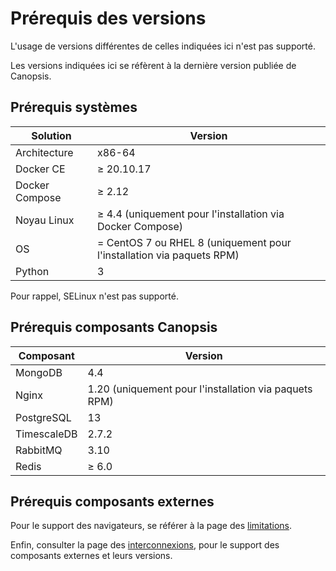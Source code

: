# Prérequis des versions

L'usage de versions différentes de celles indiquées ici n'est pas supporté.

Les versions indiquées ici se réfèrent à la dernière version publiée de Canopsis.

## Prérequis systèmes

Solution       | Version    |
---------------|------------|
Architecture   | x86-64     |
Docker CE      | ≥ 20.10.17 |
Docker Compose | ≥ 2.12     |
Noyau Linux    | ≥ 4.4 (uniquement pour l'installation via Docker Compose)             |
OS             | = CentOS 7 ou RHEL 8 (uniquement pour l'installation via paquets RPM) |
Python         | 3          |

Pour rappel, SELinux n'est pas supporté. 

## Prérequis composants Canopsis

Composant   | Version          |
------------|------------------|
MongoDB     | 4.4              |
Nginx       | 1.20 (uniquement pour l'installation via paquets RPM) |
PostgreSQL  | 13               |
TimescaleDB | 2.7.2            |
RabbitMQ    | 3.10             |
Redis       | ≥ 6.0            |

## Prérequis composants externes

Pour le support des navigateurs, se référer à la page des [limitations](../../guide-utilisation/limitations/index.md#compatibilite-des-anciens-navigateurs).

Enfin, consulter la page des [interconnexions](../../interconnexions/index.md), pour le support des composants externes et leurs versions.
